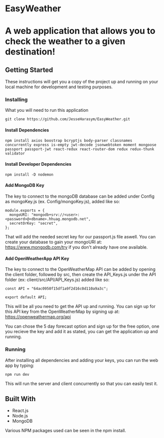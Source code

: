 # EasyWeather

# A web application that allows you to check the weather to a given destination!

## Getting Started

These instructions will get you a copy of the project up and running on your local machine for development and testing purposes.

### Installing

What you will need to run this application

```
git clone https://github.com/JesseHarasym/EasyWeather.git
```

#### Install Dependencies

``
npm install axios boostrap bcryptjs body-parser classnames concurrently express is-empty jwt-decode jsonwebtoken moment mongoose passport passport-jwt react-redux react-router-dom redux redux-thunk validator
``

#### Install Developer Dependencies

``
npm install -D nodemon
``

#### Add MongoDB Key

The key to connect to the mongoDB database can be added under Config as mongoKey.js (ex. Config/mongoKey.js), added like so:

```
module.exports = {
  mongoURI: "mongodb+srv://<user>:<password>@<dbname>.hhuag.mongodb.net",
  secretOrKey: "secret",
};
```

That will add the needed secret key for our passport.js file aswell. You can create your database to gain your mongoURI at: https://www.mongodb.com/try if you don't already have one available.


#### Add OpenWeatherApp API Key

The key to connect to the OpenWeatherMap API can be added by opening the client folder, followed by src, then create the API_Keys.js under the API folder (ex: client/src/API/API_Keys.js) added like so:

```
const API = "64ac0950f15df1a9f2d16c0d110a9a3c";

export default API;
```

This will be all you need to get the API up and running. You can sign up for this API key from the OpenWeatherMap by signing up at: https://openweathermap.org/api

You can chose the 5 day forecast option and sign up for the free option, one you recieve the key and add it as stated, you can get the application up and running.

### Running

After installing all dependencies and adding your keys, you can run the web app by typing:

```
npm run dev
```

This will run the server and client concurrently so that you can easily test it.

## Built With

- React.js
- Node.js
- MongoDB

Various NPM packages used can be seen in the npm install.
